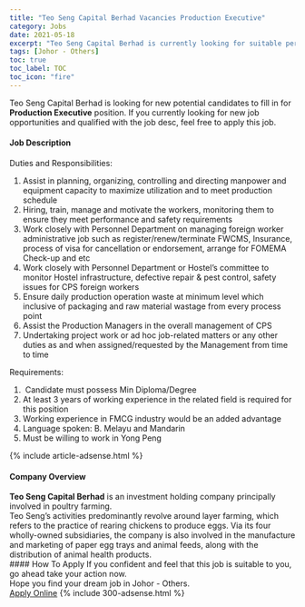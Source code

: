 ```yaml
---
title: "Teo Seng Capital Berhad Vacancies Production Executive" 
category: Jobs 
date: 2021-05-18 
excerpt: "Teo Seng Capital Berhad is currently looking for suitable person to fill in the Production Executive which based in Johor - Others" 
tags: [Johor - Others] 
toc: true 
toc_label: TOC 
toc_icon: "fire" 
--- 
```


<p>Teo Seng Capital Berhad is looking for new potential candidates to fill in for <b>Production Executive</b> position. If you currently looking for new job opportunities and qualified with the job desc, feel free to apply this job.
</p><div><div><h4>Job Description</h4></div><div><div><span><div><p>Duties and Responsibilities:</p><ol><li>Assist in planning, organizing, controlling and directing manpower and equipment capacity to maximize utilization and to meet production schedule</li><li>Hiring, train, manage and motivate the workers, monitoring them to ensure they meet performance and safety requirements</li><li>Work closely with Personnel Department on managing foreign worker administrative job such as register/renew/terminate FWCMS, Insurance, process of visa for cancellation or endorsement, arrange for FOMEMA Check-up and etc</li><li>Work closely with Personnel Department or Hostel&#8217;s committee to monitor Hostel infrastructure, defective repair &amp; pest control, safety issues for CPS foreign workers</li><li>Ensure daily production operation waste at minimum level which inclusive of packaging and raw material wastage from every process point</li><li>Assist the Production Managers in the overall management of CPS</li><li>Undertaking project work or ad hoc job-related matters or any other duties as and when assigned/requested by the Management from time to time</li></ol><p>Requirements:</p><ol><li><span>&#160;Candidate must possess Min Diploma/Degree</span></li><li><span>At least 3 years of working experience in the related field is required for this position</span></li><li><span>Working experience in FMCG industry would be an added advantage</span></li><li><span>Language spoken: B. Melayu and Mandarin</span></li><li><span>Must be willing to work in Yong Peng</span></li></ol></div></span></div></div></div> 
{% include article-adsense.html %} 
<div><div><h4>Company Overview</h4></div><div><div><span><div><div>
<div><strong>Teo Seng Capital Berhad</strong> is an investment holding company principally involved in poultry farming.</div>
<div>Teo Seng&#8217;s activities predominantly revolve around layer farming, which refers to the practice of rearing chickens to produce eggs. Via its four wholly-owned subsidiaries, the company is also involved in the manufacture and marketing of paper egg trays and animal feeds, along with the distribution of animal health products.</div>
</div></div></span></div></div></div> 
#### How To Apply 
If you confident and feel that this job is suitable to you, go ahead take your action now. <br/> 
Hope you find your dream job in Johor - Others. <br/> 
<a href="https://www.jobstreet.com.my/en/job/production-executive-4568516?jobId=jobstreet-my-job-4568516&" class="btn btn--info" target="_blank" rel="nofollow noopenner">Apply Online</a> 
{% include 300-adsense.html %} 